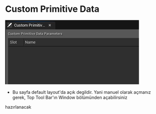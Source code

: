 # Custom Primitive Data

<img src="../../../Dosyalar/Material_Editor_Custom_Primitive_Data.jpg">

* Bu sayfa default layout'da açık degildir. Yani manuel olarak açmanız gerek, Top Tool Bar'ın Window bölümünden açabilirsiniz

hazırlanacak
